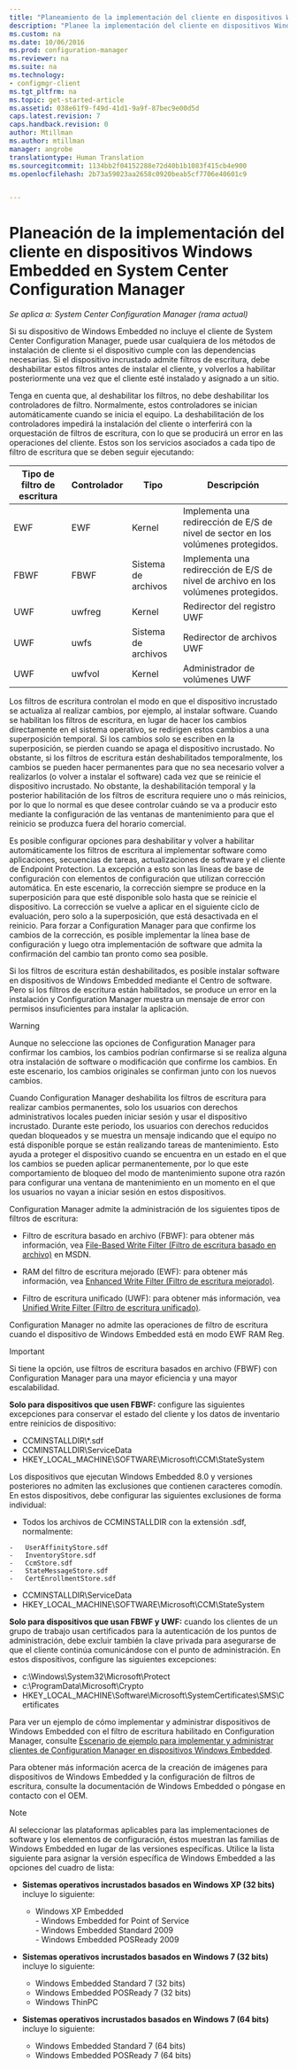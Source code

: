 ```yaml
---
title: "Planeamiento de la implementación del cliente en dispositivos Windows Embedded | System Center Configuration Manager"
description: "Planee la implementación del cliente en dispositivos Windows Embedded en System Center Configuration Manager."
ms.custom: na
ms.date: 10/06/2016
ms.prod: configuration-manager
ms.reviewer: na
ms.suite: na
ms.technology:
- configmgr-client
ms.tgt_pltfrm: na
ms.topic: get-started-article
ms.assetid: 038e61f9-f49d-41d1-9a9f-87bec9e00d5d
caps.latest.revision: 7
caps.handback.revision: 0
author: Mtillman
ms.author: mtillman
manager: angrobe
translationtype: Human Translation
ms.sourcegitcommit: 1134bb2f04152288e72d40b1b1083f415cb4e900
ms.openlocfilehash: 2b73a59023aa2658c0920beab5cf7706e40601c9


---
```

# <a name="planning-for-client-deployment-to-windows-embedded-devices-in-system-center-configuration-manager"></a>Planeación de la implementación del cliente en dispositivos Windows Embedded en System Center Configuration Manager

*Se aplica a: System Center Configuration Manager (rama actual)*

<a name="BKMK_DeployClientEmbedded"></a> Si su dispositivo de Windows Embedded no incluye el cliente de System Center Configuration Manager, puede usar cualquiera de los métodos de instalación de cliente si el dispositivo cumple con las dependencias necesarias. Si el dispositivo incrustado admite filtros de escritura, debe deshabilitar estos filtros antes de instalar el cliente, y volverlos a habilitar posteriormente una vez que el cliente esté instalado y asignado a un sitio.  

 Tenga en cuenta que, al deshabilitar los filtros, no debe deshabilitar los controladores de filtro. Normalmente, estos controladores se inician automáticamente cuando se inicia el equipo. La deshabilitación de los controladores impedirá la instalación del cliente o interferirá con la orquestación de filtros de escritura, con lo que se producirá un error en las operaciones del cliente. Estos son los servicios asociados a cada tipo de filtro de escritura que se deben seguir ejecutando:  

|Tipo de filtro de escritura|Controlador|Tipo|Descripción|  
|-----------------------|------------|----------|-----------------|  
|EWF|EWF|Kernel|Implementa una redirección de E/S de nivel de sector en los volúmenes protegidos.|  
|FBWF|FBWF|Sistema de archivos|Implementa una redirección de E/S de nivel de archivo en los volúmenes protegidos.|  
|UWF|uwfreg|Kernel|Redirector del registro UWF|  
|UWF|uwfs|Sistema de archivos|Redirector de archivos UWF|  
|UWF|uwfvol|Kernel|Administrador de volúmenes UWF|  

 Los filtros de escritura controlan el modo en que el dispositivo incrustado se actualiza al realizar cambios, por ejemplo, al instalar software. Cuando se habilitan los filtros de escritura, en lugar de hacer los cambios directamente en el sistema operativo, se redirigen estos cambios a una superposición temporal. Si los cambios solo se escriben en la superposición, se pierden cuando se apaga el dispositivo incrustado. No obstante, si los filtros de escritura están deshabilitados temporalmente, los cambios se pueden hacer permanentes para que no sea necesario volver a realizarlos (o volver a instalar el software) cada vez que se reinicie el dispositivo incrustado. No obstante, la deshabilitación temporal y la posterior habilitación de los filtros de escritura requiere uno o más reinicios, por lo que lo normal es que desee controlar cuándo se va a producir esto mediante la configuración de las ventanas de mantenimiento para que el reinicio se produzca fuera del horario comercial.  

 Es posible configurar opciones para deshabilitar y volver a habilitar automáticamente los filtros de escritura al implementar software como aplicaciones, secuencias de tareas, actualizaciones de software y el cliente de Endpoint Protection. La excepción a esto son las líneas de base de configuración con elementos de configuración que utilizan corrección automática. En este escenario, la corrección siempre se produce en la superposición para que esté disponible solo hasta que se reinicie el dispositivo. La corrección se vuelve a aplicar en el siguiente ciclo de evaluación, pero solo a la superposición, que está desactivada en el reinicio. Para forzar a Configuration Manager para que confirme los cambios de la corrección, es posible implementar la línea base de configuración y luego otra implementación de software que admita la confirmación del cambio tan pronto como sea posible.  

 Si los filtros de escritura están deshabilitados, es posible instalar software en dispositivos de Windows Embedded mediante el Centro de software. Pero si los filtros de escritura están habilitados, se produce un error en la instalación y Configuration Manager muestra un mensaje de error con permisos insuficientes para instalar la aplicación.  

> [!WARNING]  
>  Aunque no seleccione las opciones de Configuration Manager para confirmar los cambios, los cambios podrían confirmarse si se realiza alguna otra instalación de software o modificación que confirme los cambios. En este escenario, los cambios originales se confirman junto con los nuevos cambios.  

 Cuando Configuration Manager deshabilita los filtros de escritura para realizar cambios permanentes, solo los usuarios con derechos administrativos locales pueden iniciar sesión y usar el dispositivo incrustado. Durante este periodo, los usuarios con derechos reducidos quedan bloqueados y se muestra un mensaje indicando que el equipo no está disponible porque se están realizando tareas de mantenimiento. Esto ayuda a proteger el dispositivo cuando se encuentra en un estado en el que los cambios se pueden aplicar permanentemente, por lo que este comportamiento de bloqueo del modo de mantenimiento supone otra razón para configurar una ventana de mantenimiento en un momento en el que los usuarios no vayan a iniciar sesión en estos dispositivos.  

 Configuration Manager admite la administración de los siguientes tipos de filtros de escritura:  

-   Filtro de escritura basado en archivo (FBWF): para obtener más información, vea [File-Based Write Filter (Filtro de escritura basado en archivo)](http://go.microsoft.com/fwlink/?LinkID=204717) en MSDN.  

-   RAM del filtro de escritura mejorado (EWF): para obtener más información, vea [Enhanced Write Filter (Filtro de escritura mejorado)](http://go.microsoft.com/fwlink/?LinkId=204718).  

-   Filtro de escritura unificado (UWF): para obtener más información, vea [Unified Write Filter (Filtro de escritura unificado)](http://go.microsoft.com/fwlink/?LinkId=309236).  

 Configuration Manager no admite las operaciones de filtro de escritura cuando el dispositivo de Windows Embedded está en modo EWF RAM Reg.  

> [!IMPORTANT]  
>  Si tiene la opción, use filtros de escritura basados en archivo (FBWF) con Configuration Manager para una mayor eficiencia y una mayor escalabilidad.
>
> **Solo para dispositivos que usen FBWF:** configure las siguientes excepciones para conservar el estado del cliente y los datos de inventario entre reinicios de dispositivo:  
>   
>  -   CCMINSTALLDIR\\*.sdf  
> -   CCMINSTALLDIR\ServiceData  
> -   HKEY_LOCAL_MACHINE\SOFTWARE\Microsoft\CCM\StateSystem  
>   
>  Los dispositivos que ejecutan Windows Embedded 8.0 y versiones posteriores no admiten las exclusiones que contienen caracteres comodín. En estos dispositivos, debe configurar las siguientes exclusiones de forma individual:  
>   
>  -   Todos los archivos de CCMINSTALLDIR con la extensión .sdf, normalmente:  
>   
>     -   UserAffinityStore.sdf  
>     -   InventoryStore.sdf  
>     -   CcmStore.sdf  
>     -   StateMessageStore.sdf  
>     -   CertEnrollmentStore.sdf  
> -   CCMINSTALLDIR\ServiceData  
> -   HKEY_LOCAL_MACHINE\SOFTWARE\Microsoft\CCM\StateSystem  
>   
> **Solo para dispositivos que usan FBWF y UWF:** cuando los clientes de un grupo de trabajo usan certificados para la autenticación de los puntos de administración, debe excluir también la clave privada para asegurarse de que el cliente continúa comunicándose con el punto de administración. En estos dispositivos, configure las siguientes excepciones:  
>   
>  -   c:\Windows\System32\Microsoft\Protect  
> -   c:\ProgramData\Microsoft\Crypto  
> -   HKEY_LOCAL_MACHINE\Software\Microsoft\SystemCertificates\SMS\Certificates  

 Para ver un ejemplo de cómo implementar y administrar dispositivos de Windows Embedded con el filtro de escritura habilitado en Configuration Manager, consulte [Escenario de ejemplo para implementar y administrar clientes de Configuration Manager en dispositivos Windows Embedded](../../../../core/clients/deploy/example-scenario-for-deploying-and-managing-clients-on-windows-embedded-devices.md).  

 Para obtener más información acerca de la creación de imágenes para dispositivos de Windows Embedded y la configuración de filtros de escritura, consulte la documentación de Windows Embedded o póngase en contacto con el OEM.  

> [!NOTE]  
>  Al seleccionar las plataformas aplicables para las implementaciones de software y los elementos de configuración, éstos muestran las familias de Windows Embedded en lugar de las versiones específicas. Utilice la lista siguiente para asignar la versión específica de Windows Embedded a las opciones del cuadro de lista:  
>   
>  -   **Sistemas operativos incrustados basados en Windows XP (32 bits)** incluye lo siguiente:  
>   
>      -   Windows XP Embedded  
>     -   Windows Embedded for Point of Service  
>     -   Windows Embedded Standard 2009  
>     -   Windows Embedded POSReady 2009  
> -   **Sistemas operativos incrustados basados en Windows 7 (32 bits)** incluye lo siguiente:  
>   
>      -   Windows Embedded Standard 7 (32 bits)  
>     -   Windows Embedded POSReady 7 (32 bits)  
>     -   Windows ThinPC  
> -   **Sistemas operativos incrustados basados en Windows 7 (64 bits)** incluye lo siguiente:  
>   
>      -   Windows Embedded Standard 7 (64 bits)  
>     -   Windows Embedded POSReady 7 (64 bits)



<!--HONumber=Nov16_HO1-->


